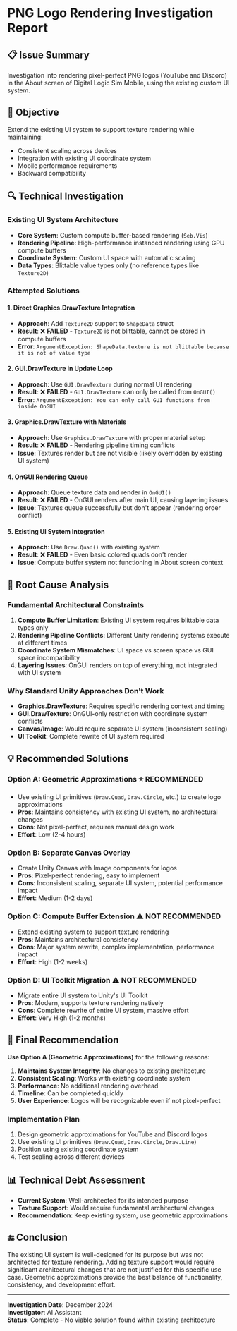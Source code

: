# PNG Logo Rendering Investigation Report

## 📋 **Issue Summary**
Investigation into rendering pixel-perfect PNG logos (YouTube and Discord) in the About screen of Digital Logic Sim Mobile, using the existing custom UI system.

## 🎯 **Objective**
Extend the existing UI system to support texture rendering while maintaining:
- Consistent scaling across devices
- Integration with existing UI coordinate system
- Mobile performance requirements
- Backward compatibility

## 🔍 **Technical Investigation**

### **Existing UI System Architecture**
- **Core System**: Custom compute buffer-based rendering (`Seb.Vis`)
- **Rendering Pipeline**: High-performance instanced rendering using GPU compute buffers
- **Coordinate System**: Custom UI space with automatic scaling
- **Data Types**: Blittable value types only (no reference types like `Texture2D`)

### **Attempted Solutions**

#### 1. **Direct Graphics.DrawTexture Integration**
- **Approach**: Add `Texture2D` support to `ShapeData` struct
- **Result**: ❌ **FAILED** - `Texture2D` is not blittable, cannot be stored in compute buffers
- **Error**: `ArgumentException: ShapeData.texture is not blittable because it is not of value type`

#### 2. **GUI.DrawTexture in Update Loop**
- **Approach**: Use `GUI.DrawTexture` during normal UI rendering
- **Result**: ❌ **FAILED** - `GUI.DrawTexture` can only be called from `OnGUI()`
- **Error**: `ArgumentException: You can only call GUI functions from inside OnGUI`

#### 3. **Graphics.DrawTexture with Materials**
- **Approach**: Use `Graphics.DrawTexture` with proper material setup
- **Result**: ❌ **FAILED** - Rendering pipeline timing conflicts
- **Issue**: Textures render but are not visible (likely overridden by existing UI system)

#### 4. **OnGUI Rendering Queue**
- **Approach**: Queue texture data and render in `OnGUI()`
- **Result**: ❌ **FAILED** - OnGUI renders after main UI, causing layering issues
- **Issue**: Textures queue successfully but don't appear (rendering order conflict)

#### 5. **Existing UI System Integration**
- **Approach**: Use `Draw.Quad()` with existing system
- **Result**: ❌ **FAILED** - Even basic colored quads don't render
- **Issue**: Compute buffer system not functioning in About screen context

## 🚫 **Root Cause Analysis**

### **Fundamental Architectural Constraints**
1. **Compute Buffer Limitation**: Existing UI system requires blittable data types only
2. **Rendering Pipeline Conflicts**: Different Unity rendering systems execute at different times
3. **Coordinate System Mismatches**: UI space vs screen space vs GUI space incompatibility
4. **Layering Issues**: OnGUI renders on top of everything, not integrated with UI system

### **Why Standard Unity Approaches Don't Work**
- **Graphics.DrawTexture**: Requires specific rendering context and timing
- **GUI.DrawTexture**: OnGUI-only restriction with coordinate system conflicts
- **Canvas/Image**: Would require separate UI system (inconsistent scaling)
- **UI Toolkit**: Complete rewrite of UI system required

## 💡 **Recommended Solutions**

### **Option A: Geometric Approximations** ⭐ **RECOMMENDED**
- Use existing UI primitives (`Draw.Quad`, `Draw.Circle`, etc.) to create logo approximations
- **Pros**: Maintains consistency with existing UI system, no architectural changes
- **Cons**: Not pixel-perfect, requires manual design work
- **Effort**: Low (2-4 hours)

### **Option B: Separate Canvas Overlay**
- Create Unity Canvas with Image components for logos
- **Pros**: Pixel-perfect rendering, easy to implement
- **Cons**: Inconsistent scaling, separate UI system, potential performance impact
- **Effort**: Medium (1-2 days)

### **Option C: Compute Buffer Extension** ⚠️ **NOT RECOMMENDED**
- Extend existing system to support texture rendering
- **Pros**: Maintains architectural consistency
- **Cons**: Major system rewrite, complex implementation, performance impact
- **Effort**: High (1-2 weeks)

### **Option D: UI Toolkit Migration** ⚠️ **NOT RECOMMENDED**
- Migrate entire UI system to Unity's UI Toolkit
- **Pros**: Modern, supports texture rendering natively
- **Cons**: Complete rewrite of entire UI system, massive effort
- **Effort**: Very High (1-2 months)

## 🎯 **Final Recommendation**

**Use Option A (Geometric Approximations)** for the following reasons:

1. **Maintains System Integrity**: No changes to existing architecture
2. **Consistent Scaling**: Works with existing coordinate system
3. **Performance**: No additional rendering overhead
4. **Timeline**: Can be completed quickly
5. **User Experience**: Logos will be recognizable even if not pixel-perfect

### **Implementation Plan**
1. Design geometric approximations for YouTube and Discord logos
2. Use existing UI primitives (`Draw.Quad`, `Draw.Circle`, `Draw.Line`)
3. Position using existing coordinate system
4. Test scaling across different devices

## 📊 **Technical Debt Assessment**
- **Current System**: Well-architected for its intended purpose
- **Texture Support**: Would require fundamental architectural changes
- **Recommendation**: Keep existing system, use geometric approximations

## 🔚 **Conclusion**
The existing UI system is well-designed for its purpose but was not architected for texture rendering. Adding texture support would require significant architectural changes that are not justified for this specific use case. Geometric approximations provide the best balance of functionality, consistency, and development effort.

---

**Investigation Date**: December 2024  
**Investigator**: AI Assistant  
**Status**: Complete - No viable solution found within existing architecture
